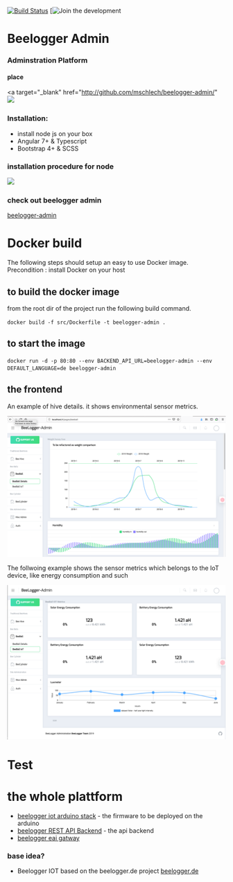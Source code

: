 [![Build Status]()]()
[![Join the development](https://github.com/beelogger-admin)


# Beelogger Admin </a>


### Adminstration Platform 

#### place
<a target="_blank" href="http://github.com/mschlech/beelogger-admin/" <img src="https://github.com/mschlech/beelogger-admin/images/index.png"/></a>

### Installation:

- install node js on your box
- Angular 7+ & Typescript
- Bootstrap 4+ & SCSS


### installation procedure for node

<a target="_blank" href="http://"><img src="https://github.com/mschlech/beelogger-admin/images/test.gif"/></a>

### check out beelogger admin

<a target="_blank" href="http://github.com/mschlech/beelogger-admin">beelogger-admin</a>

# Docker build 
The following steps should setup an easy to use Docker image. Precondition : install Docker on your host 

## to build the docker image
from the root dir of the project run the following build command.

`docker build -f src/Dockerfile -t beelogger-admin .` 

## to start the image
`docker run -d -p 80:80 --env BACKEND_API_URL=beelogger-admin --env DEFAULT_LANGUAGE=de beelogger-admin`


## the frontend

An example of hive details. it shows environmental sensor metrics. 
 
![The Beeball Details page](images/BeeBallDetails1.png)

The follwoing example shows the sensor metrics which belongs to the IoT device, like energy consumption and such

![the IoT metrics of the external data collector](images/BeeBallIoT1.png)

# Test

# the whole plattform

- [beelogger iot arduino stack](https://github.com/mschlech/beelogger-iot-arduino) - the firmware to be deployed on the arduino
- [beelogger REST API Backend](https://github.com/mschlech/beelogger-rest-api) - the api backend 
- [beelogger eai gatway](https://github.com/mschlech/beelogger-gateway)
### base idea?
- Beelogger IOT based on the beelogger.de project [beelogger.de](http://beelogger.de)
